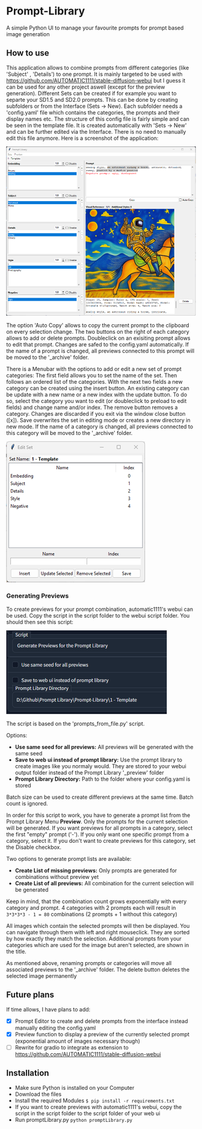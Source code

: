 # Prompt-Library
 A simple Python UI to manage your favourite prompts for prompt based image generation

## How to use
This application allows to combine prompts from different categories (like 'Subject' , 'Details') to one prompt. It is mainly targeted to be used with https://github.com/AUTOMATIC1111/stable-diffusion-webui but I guess it can be used for any other project aswell (except for the preview generation). Different Sets can be created if for example you want to separte your SD1.5 and SD2.0 prompts. This can be done by creating subfolders or from the Interface (Sets -> New). Each subfolder needs a 'config.yaml' file which contains the categories, the prompts and their display names etc. The structure of this config file is fairly simple and can be seen in the template file. It is created automatically with 'Sets -> New' and can be further edited via the Interface. There is no need to manually edit this file anymore.
Here is a screenshot of the application:

![Alt text](doc/PromptLibraryInterface.png "Interface of Prompt-Library")

The option 'Auto Copy' allows to copy the current prompt to the clipboard on every selection change.
The two buttons on the right of each category allows to add or delete prompts. Doubleclick on an exisiting prompt allows to edit that prompt. Changes are safed to the config.yaml automatically. If the name of a prompt is changed, all previews connected to this prompt will be moved to the '_archive' folder.

There is a Menubar with the options to add or edit a new set of prompt categories:
The first field allows you to set the name of the set. Then follows an ordered list of the categories. With the next two fields a new category can be created using the insert button. An existing category can be update with a new name or a new index with the update button. To do so, select the category you want to edit (or doubleclick to preload to edit fields) and change name and/or index. The remove button removes a category. Changes are discarded if you exit via the window close button ([x]). Save overwrites the set in editing mode or creates a new directory in new mode. If the name of a category is changed, all previews connected to this category will be moved to the '_archive' folder.

![Alt text](doc/PromptLibraryInterface_EditSet.png "Interface of Prompt-Library Edit Window")

### Generating Previews
To create previews for your prompt combination, automatic1111's webui can be used. Copy the script in the script folder to the webui script folder. You should then see this script:

![Alt text](doc/PromptLibraryInterface_webuiScript.png "Web ui script")

The script is based on the 'prompts_from_file.py' script.

Options:
- **Use same seed for all previews:** All previews will be generated with the same seed
- **Save to web ui instead of prompt library:** Use the prompt library to create images like you normaly would. They are stored to your webui output folder instead of the Prompt Library '_preview' folder
- **Prompt Library Directory:** Path to the folder where your config.yaml is stored

Batch size can be used to create different previews at the same time. Batch count is ignored.

In order for this script to work, you have to generate a prompt list from the Prompt Library Menu **Preview**. Only the prompts for the current selection will be generated. If you want previews for all prompts in a category, select the first "empty" prompt ('-'). If you only want one specific prompt from a category, select it. If you don't want to create previews for this category, set the Disable checkbox.

Two options to generate prompt lists are available:
- **Create List of missing previews:** Only prompts are generated for combinations without preview yet
- **Create List of all previews:** All combination for the current selection will be generated

Keep in mind, that the combination count grows exponentially with every category and prompt. 4 categories with 2 prompts each will result in `3*3*3*3 - 1 = 80` combinations (2 prompts + 1 without this category)

All images which contain the selected prompts will then be displayed. You can navigate through them with left and right mouseclick. They are sorted by how exactly they match the selection. Additional prompts from your categories which are used for the image but aren't selected, are shown in the title.

As mentioned above, renaming prompts or categories will move all associated previews to the '_archive' folder. The delete button deletes the selected image permanently

## Future plans
If time allows, I have plans to add:
- [x] Prompt Editor to create and delete prompts from the interface instead manually editing the config.yaml
- [x] Preview function to display a preview of the currently selected prompt (exponential amount of images necessary though)
- [ ] Rewrite for gradio to integrate as extension to https://github.com/AUTOMATIC1111/stable-diffusion-webui

## Installation
* Make sure Python is installed on your Computer
* Download the files
* Install the required Modules `$ pip install -r requirements.txt`
* If you want to create previews with automatic1111's webui, copy the script in the script folder to the script folder of your web ui
* Run promptLibrary.py `python promptLibrary.py`
